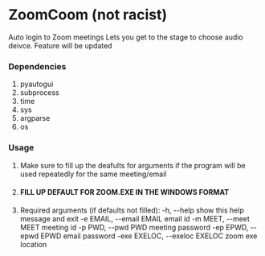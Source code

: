 # ZoomCoom (not racist)
Auto login to Zoom meetings
Lets you get to the stage to choose audio deivce. Feature will be updated

### Dependencies
1. pyautogui
2. subprocess
3. time
4. sys
5. argparse
6. os

### Usage
1. Make sure to fill up the deafults for arguments if the program will be used repeatedly for the same meeting/email  
2. #### **FILL UP DEFAULT FOR ZOOM.EXE IN THE WINDOWS FORMAT**
3. Required arguments (if defaults not filled):
  -h, --help            show this help message and exit
  -e EMAIL, --email EMAIL      email id
  -m MEET, --meet MEET         meeting id
  -p PWD, --pwd PWD            meeting password
  -ep EPWD, --epwd EPWD        email password
  -exe EXELOC, --exeloc EXELOC zoom exe location
